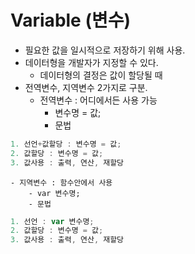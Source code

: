 # **Variable (변수)**

- 필요한 값을 일시적으로 저장하기 위해 사용.
- 데이터형을 개발자가 지정할 수 있다.
    - 데이터형의 결정은 값이 할당될 때
- 전역변수, 지역변수 2가지로 구분.
    - 전역변수 : 어디에서든 사용 가능
        - 변수명 = 값;
        - 문법

```jsx
1. 선언+값할당 : 변수명 = 값;
2. 값할당 : 변수명 = 값;
3. 값사용 : 출력, 연산, 재할당
```

    - 지역변수 : 함수안에서 사용
        - var 변수명;
        - 문법

```jsx
1. 선언 : var 변수명;
2. 값할당 : 변수명 = 값;
3. 값사용 : 출력, 연산, 재할당
```

